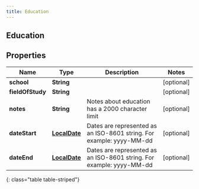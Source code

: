 ```yaml
---
title: Education
---
```


## Education

## Properties

| Name             | Type                                               | Description                                                          | Notes      |
| ---------------- | -------------------------------------------------- | -------------------------------------------------------------------- | ---------- |
| **school**       | <!----><!---->**String**<!---->                    |                                                                      | [optional] |
| **fieldOfStudy** | <!----><!---->**String**<!---->                    |                                                                      | [optional] |
| **notes**        | <!----><!---->**String**<!---->                    | Notes about education has a 2000 character limit                     | [optional] |
| **dateStart**    | <!----><!---->[**LocalDate**](LocalDate.md)<!----> | Dates are represented as an ISO-8601 string. For example: yyyy-MM-dd | [optional] |
| **dateEnd**      | <!----><!---->[**LocalDate**](LocalDate.md)<!----> | Dates are represented as an ISO-8601 string. For example: yyyy-MM-dd | [optional] |

{: class="table table-striped"}
